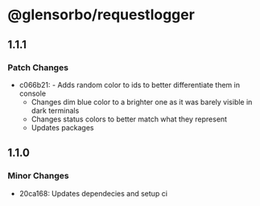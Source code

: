 # @glensorbo/requestlogger

## 1.1.1

### Patch Changes

- c066b21: - Adds random color to ids to better differentiate them in console
  - Changes dim blue color to a brighter one as it was barely visible in dark terminals
  - Changes status colors to better match what they represent
  - Updates packages

## 1.1.0

### Minor Changes

- 20ca168: Updates dependecies and setup ci
